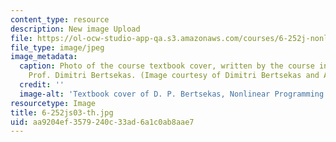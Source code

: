 ```yaml
---
content_type: resource
description: New image Upload
file: https://ol-ocw-studio-app-qa.s3.amazonaws.com/courses/6-252j-nonlinear-programming-spring-2003/aa9204ef3579240c33ad6a1c0ab8aae7_6-252js03-th.jpg
file_type: image/jpeg
image_metadata:
  caption: Photo of the course textbook cover, written by the course instruction,
    Prof. Dimitri Bertsekas. (Image courtesy of Dimitri Bertsekas and Athena Scientific.)
  credit: ''
  image-alt: 'Textbook cover of D. P. Bertsekas, Nonlinear Programming: 2nd Edition.'
resourcetype: Image
title: 6-252js03-th.jpg
uid: aa9204ef-3579-240c-33ad-6a1c0ab8aae7
---
```


